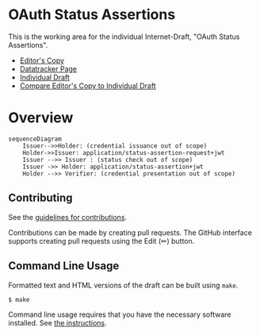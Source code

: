 # OAuth Status Assertions

This is the working area for the individual Internet-Draft, "OAuth Status Assertions".

* [Editor's Copy](https://peppelinux.github.io/draft-demarco-oauth-status-assertions/#go.draft-demarco-oauth-status-assertions.html)
* [Datatracker Page](https://datatracker.ietf.org/doc/draft-demarco-oauth-status-assertions)
* [Individual Draft](https://datatracker.ietf.org/doc/html/draft-demarco-oauth-status-assertions)
* [Compare Editor's Copy to Individual Draft](https://peppelinux.github.io/draft-demarco-oauth-status-assertions/#go.draft-demarco-oauth-status-assertions.diff)


# Overview 

```mermaid
sequenceDiagram
    Issuer-->>Holder: (credential issuance out of scope)
    Holder->>Issuer: application/status-assertion-request+jwt
    Issuer -->> Issuer : (status check out of scope)
    Issuer ->> Holder: application/status-assertion+jwt
    Holder -->> Verifier: (credential presentation out of scope)
```


## Contributing

See the
[guidelines for contributions](https://github.com/peppelinux/draft-demarco-oauth-status-assertions/blob/main/CONTRIBUTING.md).

Contributions can be made by creating pull requests.
The GitHub interface supports creating pull requests using the Edit (✏) button.


## Command Line Usage

Formatted text and HTML versions of the draft can be built using `make`.

```sh
$ make
```

Command line usage requires that you have the necessary software installed.  See
[the instructions](https://github.com/martinthomson/i-d-template/blob/main/doc/SETUP.md).

